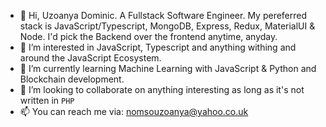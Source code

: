 - 👋 Hi, Uzoanya Dominic. A Fullstack Software Engineer. My pereferred stack is JavaScript/Typescript, MongoDB, Express, Redux, MaterialUI & Node. I'd pick the Backend over the frontend anytime, anyday.
- 👀 I’m interested in JavaScript, Typescript and anything withing and around the JavaScript Ecosystem.
- 🌱 I’m currently learning Machine Learning with JavaScript & Python and Blockchain development.
- 💞️ I’m looking to collaborate on anything interesting as long as it's not written in `PHP`
- 📫 You can reach me via: nomsouzoanya@yahoo.co.uk

<!---
barman47/barman47 is a ✨ special ✨ repository because its `README.md` (this file) appears on your GitHub profile.
You can click the Preview link to take a look at your changes.
--->
